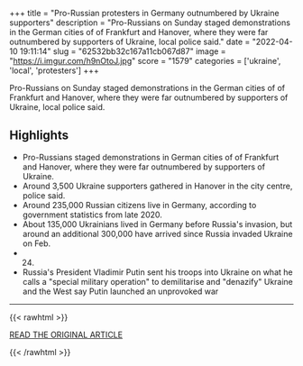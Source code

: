 +++
title = "Pro-Russian protesters in Germany outnumbered by Ukraine supporters"
description = "Pro-Russians on Sunday staged demonstrations in the German cities of of Frankfurt and Hanover, where they were far outnumbered by supporters of Ukraine, local police said."
date = "2022-04-10 19:11:14"
slug = "62532bb32c167a11cb067d87"
image = "https://i.imgur.com/h9nOtoJ.jpg"
score = "1579"
categories = ['ukraine', 'local', 'protesters']
+++

Pro-Russians on Sunday staged demonstrations in the German cities of of Frankfurt and Hanover, where they were far outnumbered by supporters of Ukraine, local police said.

## Highlights

- Pro-Russians staged demonstrations in German cities of of Frankfurt and Hanover, where they were far outnumbered by supporters of Ukraine.
- Around 3,500 Ukraine supporters gathered in Hanover in the city centre, police said.
- Around 235,000 Russian citizens live in Germany, according to government statistics from late 2020.
- About 135,000 Ukrainians lived in Germany before Russia's invasion, but around an additional 300,000 have arrived since Russia invaded Ukraine on Feb.
- 24.
- Russia's President Vladimir Putin sent his troops into Ukraine on what he calls a "special military operation" to demilitarise and "denazify" Ukraine and the West say Putin launched an unprovoked war

---

{{< rawhtml >}}
  <p class="article-category">
    <a target="_blank" href="https://www.reuters.com/world/europe/pro-russian-protesters-germany-outnumbered-by-ukraine-supporters-2022-04-10/">READ THE ORIGINAL ARTICLE</a>
  </p>
{{< /rawhtml >}}
